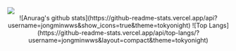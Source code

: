 <img src="https://img.shields.io/badge/Scss-green?style=flat&logo=Sass&logoColor=CC6699"/>
 <div align="center">
  ![Anurag's github stats](https://github-readme-stats.vercel.app/api?username=jongminwws&show_icons=true&theme=tokyonight)
  ![Top Langs](https://github-readme-stats.vercel.app/api/top-langs/?username=jongminwws&layout=compact&theme=tokyonight)
 </div>
<!--
**jongminwws/jongminwws** is a ✨ _special_ ✨ repository because its `README.md` (this file) appears on your GitHub profile.

Here are some ideas to get you started:

- 🔭 I’m currently working on ...
- 🌱 I’m currently learning ...
- 👯 I’m looking to collaborate on ...
- 🤔 I’m looking for help with ...
- 💬 Ask me about ...
- 📫 How to reach me: ...
- 😄 Pronouns: ...
- ⚡ Fun fact: ...
-->
